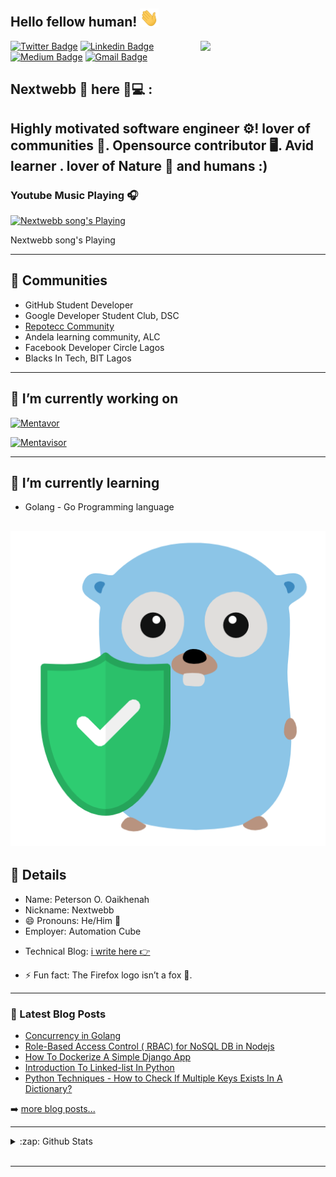 <!-- <img src="https://raw.githubusercontent.com/adefemi171/adefemi171/master/DevOpsTalk.png" alt=""> -->

<h2> Hello fellow human! <img src="https://raw.githubusercontent.com/ABSphreak/ABSphreak/master/gifs/Hi.gif" width="30px"></h2>

<img align='right' src="https://res.cloudinary.com/nextwebb-devs/image/upload/v1610931763/octocat.jpg" width='200"'>

[![Twitter Badge](https://img.shields.io/badge/-@i_am_nextwebb-1ca0f1?style=flat-square&labelColor=1ca0f1&logo=twitter&logoColor=white&link=https://twitter.com/i_am_nextwebb)](https://twitter.com/i_am_nextwebb)
[![Linkedin Badge](https://img.shields.io/badge/-PetersonOaikhenah-blue?style=flat-square&logo=Linkedin&logoColor=white&link=https://www.linkedin.com/in/peterson-oaikhenah-102645144/)](https://www.linkedin.com/in/peterson-oaikhenah-102645144/) 
[![Medium Badge](https://img.shields.io/badge/-@nextwebb-03a57a?style=flat-square&labelColor=000000&logo=Medium&link=https://medium.com/@nextwebb/)](https://nextwebb.medium.com/)
[![Gmail Badge](https://img.shields.io/badge/-oaikhenahpeterson@gmail.com-c14438?style=flat-square&logo=Gmail&logoColor=white&link=mailto:oaikhenahpeterson@gmail.com)](mailto:oaikhenahpeterson@gmail.com)

## Nextwebb 🚀 here 👋💻 : 

Highly motivated software engineer ⚙️! lover of communities 🥑. Opensource contributor 🖥️. Avid learner . lover of Nature 🌲 and humans :)
---

### Youtube Music Playing 🎧
[<img src="https://res.cloudinary.com/nextwebb-devs/image/upload/v1610932526/Screenshot_from_2021-01-18_02-14-59.png" alt="Nextwebb song's Playing" title="Nextwebb song's Playing" width="350" />](https://music.youtube.com/playlist?list=LM)

Nextwebb song's Playing

---

## 👯 Communities
- GitHub Student Developer
- Google Developer Student Club, DSC
- [Repotecc Community](repotecc.com)
- Andela learning community, ALC 
- Facebook Developer Circle Lagos
- Blacks In Tech, BIT Lagos

---

## 🔭 I’m currently working on
[![Mentavor](https://img.shields.io/badge/Mentavisor-Improving%20qaulity%20mental%20heath%20care%20service-green)](https://app.mentavisor.com)

<a href="https://app.mentavisor.com"><img src="https://res.cloudinary.com/nextwebb-devs/image/upload/v1610930148/logo.png" title="Mentavisor"  ></a>

---

## 🌱 I’m currently learning
- Golang - Go Programming language

![](https://raw.githubusercontent.com/assertgo/icon/master/assertgo_512.png  "We are no longer the gophers who say Ni! We are now the gophers who say ekki-ekki-all-tests-are-green!")
---

## 💬 Details
- Name: Peterson O. Oaikhenah
- Nickname: Nextwebb 
- 😄 Pronouns: He/Him :man: 
- Employer: Automation Cube 
<!-- - Presentations -->
- Technical Blog: [i write here 👉](https://blog.nextwebb.tech/)

- ⚡ Fun fact: The Firefox logo isn’t a fox 🦊.


---

### 📕 Latest Blog Posts

<!-- BLOG-POST-LIST:START -->
- [Concurrency in Golang](https://blog.nextwebb.tech/concurrency-in-golang)
- [Role-Based Access Control ( RBAC) for NoSQL DB in Nodejs](https://blog.nextwebb.tech/role-based-access-control-rbac-for-nosql-db-in-nodejs)
- [How To Dockerize A Simple Django App](https://blog.nextwebb.tech/how-to-dockerize-a-simple-django-app)
- [Introduction To Linked-list In Python](https://blog.nextwebb.tech/introduction-to-linked-list-in-python)
- [Python Techniques - How to Check If Multiple Keys Exists In A Dictionary?](https://blog.nextwebb.tech/python-techniques-how-to-check-if-multiple-keys-exists-in-a-dictionary)
<!-- BLOG-POST-LIST:END -->

➡️ [more blog posts...](https://blog.nextwebb.tech)

---

<details>
  <summary>:zap: Github Stats</summary>

  <img align="left" alt="Nextwebb's Github Stats" src="https://github-readme-stats.vercel.app/api?username=nextwebb&show_icons=true&hide_border=true&theme=dark" />

</details>

<br />

---
